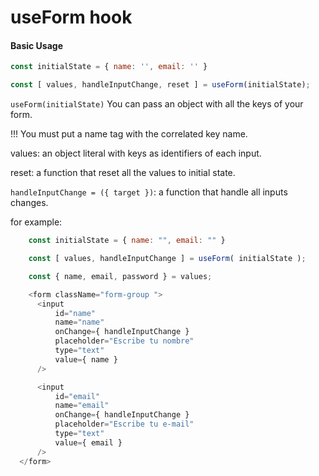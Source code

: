 # useForm hook

#### Basic Usage

``` js
const initialState = { name: '', email: '' }

const [ values, handleInputChange, reset ] = useForm(initialState);

```

```useForm(initialState)``` You can pass an object with all the keys of your form.

!!! You must put a name tag with the correlated key name.

values: an object literal with keys as identifiers of each input.

reset: a function that reset all the values to initial state.

```handleInputChange = ({ target })```: a function that handle all inputs changes.

for example:

``` js
    const initialState = { name: "", email: "" }

    const [ values, handleInputChange ] = useForm( initialState );

    const { name, email, password } = values;

    <form className="form-group ">
      <input
          id="name"
          name="name"
          onChange={ handleInputChange }
          placeholder="Escribe tu nombre"
          type="text"
          value={ name }
      />

      <input
          id="email"
          name="email"
          onChange={ handleInputChange }
          placeholder="Escribe tu e-mail"
          type="text"
          value={ email }
      />
  </form>
```